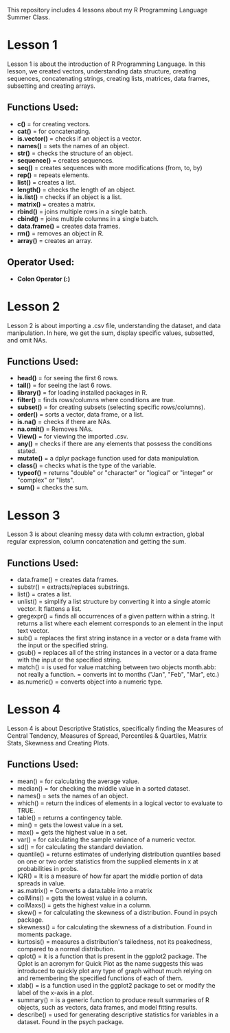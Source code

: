 This repository includes 4 lessons about my R Programming Language Summer Class.

# Lesson 1

Lesson 1 is about the introduction of R Programming Language. In this lesson, we created vectors, understanding data structure, creating sequences, concatenating strings, creating lists, matrices, data frames, subsetting and creating arrays.

## Functions Used:

- **c()** = for creating vectors.
- **cat()** = for concatenating.
- **is.vector()** = checks if an object is a vector.
- **names()** = sets the names of an object.
- **str()** = checks the structure of an object.
- **sequence()** = creates sequences.
- **seq()** = creates sequences with more modifications (from, to, by)
- **rep()** = repeats elements.
- **list()** = creates a list.
- **length()** = checks the length of an object.
- **is.list()** = checks if an object is a list.
- **matrix()** = creates a matrix.
- **rbind()** = joins multiple rows in a single batch.
- **cbind()** = joins multiple columns in a single batch.
- **data.frame()** = creates data frames.
- **rm()** = removes an object in R.
- **array()** = creates an array.

## Operator Used:
- **Colon Operator (:)**

# Lesson 2

Lesson 2 is about importing a .csv file, understanding the dataset, and data manipulation. In here, we get the sum, display specific values, subsetted, and omit NAs.

## Functions Used:

- **head()** = for seeing the first 6 rows.
- **tail()** = for seeing the last 6 rows.
- **library()** = for loading installed packages in R.
- **filter()** = finds rows/columns where conditions are true.
- **subset()** = for creating subsets (selecting specific rows/columns).
- **order()** = sorts a vector, data frame, or a list.
- **is.na()** = checks if there are NAs.
- **na.omit()** = Removes NAs.
- **View()** = for viewing the imported .csv.
- **any()** = checks if there are any elements that possess the conditions stated.
- **mutate()** = a dplyr package function used for data manipulation.
- **class()** = checks what is the type of the variable.
- **typeof()** = returns "double" or "character" or "logical" or "integer" or "complex" or "lists".
- **sum()** = checks the sum.

# Lesson 3

Lesson 3 is about cleaning messy data with column extraction, global regular expression, column concatenation and getting the sum.

## Functions Used:

- data.frame() = creates data frames.
- substr() = extracts/replaces substrings.
- list() = crates a list.
- unlist() = simplify a list structure by converting it into a single atomic vector. It flattens a list.
- gregexpr() = finds all occurrences of a given pattern within a string. It returns a list where each element corresponds to an element in the input text vector.
- sub() = replaces the first string instance in a vector or a data frame with the input or the specified string.
- gsub() = replaces all of the string instances in a vector or a data frame with the input or the specified string.
- match() = is used for value matching between two objects
month.abb: not really a function. = converts int to months ("Jan", "Feb", "Mar", etc.)
- as.numeric() = converts object into a numeric type.

# Lesson 4

Lesson 4 is about Descriptive Statistics, specifically finding the Measures of Central Tendency, Measures of Spread, Percentiles & Quartiles, Matrix Stats, Skewness and Creating Plots.

## Functions Used:

- mean() = for calculating the average value.
- median() = for checking the middle value in a sorted dataset.
- names() = sets the names of an object.
- which() = return the indices of elements in a logical vector to evaluate to TRUE.
- table() = returns a contingency table.
- min() = gets the lowest value in a set.
- max() = gets the highest value in a set.
- var() = for calculating the sample variance of a numeric vector.
- sd() = for calculating the standard deviation.
- quantile() = returns estimates of underlying distribution quantiles based on one or two order statistics from the supplied elements in x at probabilities in probs.
- IQR() = It is a measure of how far apart the middle portion of data spreads in value.
- as.matrix() = Converts a data.table into a matrix
- colMins() = gets the lowest value in a column.
- colMaxs() = gets the highest value in a column.
- skew() = for calculating the skewness of a distribution. Found in psych package.
- skewness() = for calculating the skewness of a distribution. Found in moments package.
- kurtosis() = measures a distribution's tailedness, not its peakedness, compared to a normal distribution.
- qplot() = it is a function that is present in the ggplot2 package. The Qplot is an acronym for Quick Plot as the name suggests this was introduced to quickly plot any type of graph without much relying on and remembering the specified functions of each of them.
- xlab() = is a function used in the ggplot2 package to set or modify the label of the x-axis in a plot.
- summary() = is a generic function to produce result summaries of R objects, such as vectors, data frames, and model fitting results.
- describe() = used for generating descriptive statistics for variables in a dataset. Found in the psych package.